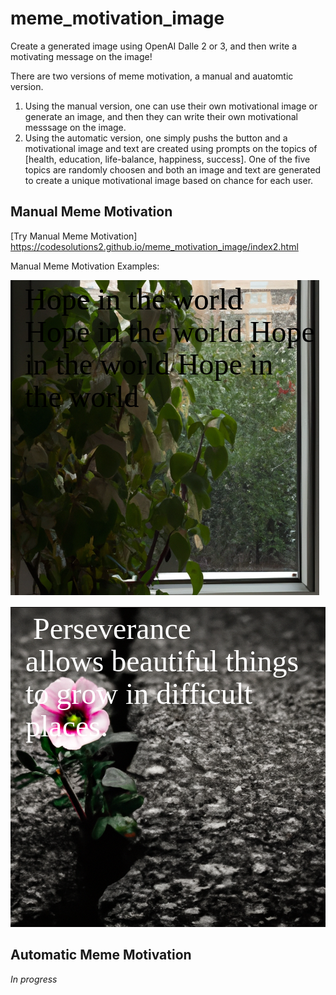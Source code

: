# meme_motivation_image

Create a generated image using OpenAI Dalle 2 or 3, and then write a motivating message on the image!

There are two versions of meme motivation, a manual and auatomtic version. 
1. Using the manual version, one can use their own motivational image or generate an image, and then they can write their own motivational messsage on the image.
2. Using the automatic version, one simply pushs the button and a motivational image and text are created using prompts on the topics of [health, education, life-balance, happiness, success]. One of the five topics are randomly choosen and both an image and text are generated to create a unique motivational image based on chance for each user.


## Manual Meme Motivation 
[Try Manual Meme Motivation] https://codesolutions2.github.io/meme_motivation_image/index2.html

Manual Meme Motivation Examples:

![](https://github.com/CodeSolutions2/meme_motivation_image/blob/main/Screenshot%20from%202024-05-14%2018-24-04.png)

![alt_text](perseverance.png)


## Automatic Meme Motivation 
*In progress*
